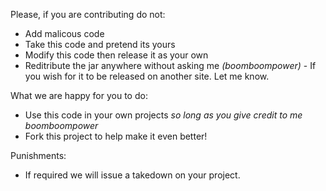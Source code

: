 Please, if you are contributing do not:
* Add malicous code
* Take this code and pretend its yours
* Modify this code then release it as your own
* Reditribute the jar anywhere without asking me _(boomboompower)_ - If you wish for it to be released on another site. Let me know.

What we are happy for you to do:
* Use this code in your own projects *so long as you give credit to me boomboompower*
* Fork this project to help make it even better!

Punishments:
* If required we will issue a takedown on your project.
